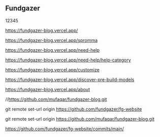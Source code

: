 ## Fundgazer
12345


https://fundgazer-blog.vercel.app/

https://fundgazer-blog.vercel.app/spromma

https://fundgazer-blog.vercel.app/need-help

https://fundgazer-blog.vercel.app/need-help/help-category

https://fundgazer-blog.vercel.app/customize

https://fundgazer-blog.vercel.app/discover-pre-build-models

https://fundgazer-blog.vercel.app/about



//https://github.com/mufaqar/fundgazer-blog.git




git remote set-url origin https://github.com/fundgazer/fg-website

git remote set-url origin https://github.com/mufaqar/fundgazer-blog.git


https://github.com/fundgazer/fg-website/commits/main/